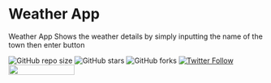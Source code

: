 # Weather App
Weather App
Shows the weather details by simply inputting the name of the town then enter button

![GitHub repo size](https://img.shields.io/github/repo-size/joelwmulongo/meteorological-department)
![GitHub stars](https://img.shields.io/github/stars/joelwmulongo/meteorological-department?style=social)
![GitHub forks](https://img.shields.io/github/forks/joelwmulongo/meteorological-department?style=social)
[![Twitter Follow](https://img.shields.io/twitter/follow/mulongojoel?style=social)](https://twitter.com/intent/follow?screen_name=mulongojoel)
<img width="130" height="20" src="https://visitor-badge.glitch.me/badge?page_id=joelwmulongo/meteorological-department">
